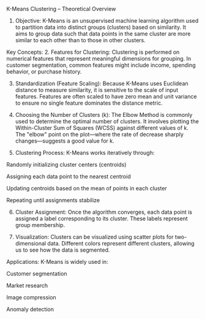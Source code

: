 K-Means Clustering – Theoretical Overview
1. Objective:
K-Means is an unsupervised machine learning algorithm used to partition data into distinct groups (clusters) based on similarity. It aims to group data such that data points in the same cluster are more similar to each other than to those in other clusters.

Key Concepts:
2. Features for Clustering:
Clustering is performed on numerical features that represent meaningful dimensions for grouping. In customer segmentation, common features might include income, spending behavior, or purchase history.

3. Standardization (Feature Scaling):
Because K-Means uses Euclidean distance to measure similarity, it is sensitive to the scale of input features. Features are often scaled to have zero mean and unit variance to ensure no single feature dominates the distance metric.

4. Choosing the Number of Clusters (k):
The Elbow Method is commonly used to determine the optimal number of clusters. It involves plotting the Within-Cluster Sum of Squares (WCSS) against different values of k. The "elbow" point on the plot—where the rate of decrease sharply changes—suggests a good value for k.

5. Clustering Process:
K-Means works iteratively through:

Randomly initializing cluster centers (centroids)

Assigning each data point to the nearest centroid

Updating centroids based on the mean of points in each cluster

Repeating until assignments stabilize

6. Cluster Assignment:
Once the algorithm converges, each data point is assigned a label corresponding to its cluster. These labels represent group membership.

7. Visualization:
Clusters can be visualized using scatter plots for two-dimensional data. Different colors represent different clusters, allowing us to see how the data is segmented.

Applications:
K-Means is widely used in:

Customer segmentation

Market research

Image compression

Anomaly detection
